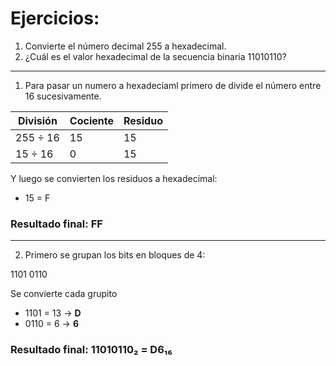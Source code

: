 # Ejercicios:

1. Convierte el número decimal 255 a hexadecimal.
2. ¿Cuál es el valor hexadecimal de la secuencia binaria 11010110?

---

1. Para pasar un numero a hexadeciaml primero de divide el número entre 16 sucesivamente.

| División | Cociente | Residuo |
|----------|----------|---------|
| 255 ÷ 16 |    15    | 15      |
| 15 ÷ 16  |    0     | 15      |

Y luego se convierten los residuos a hexadecimal:

- 15 = F

### Resultado final: FF

---

2.  Primero se grupan los bits en bloques de 4:

1101 0110

Se convierte cada grupito

- 1101 = 13 → **D**
- 0110 = 6 → **6**


### Resultado final: 11010110₂ = D6₁₆



